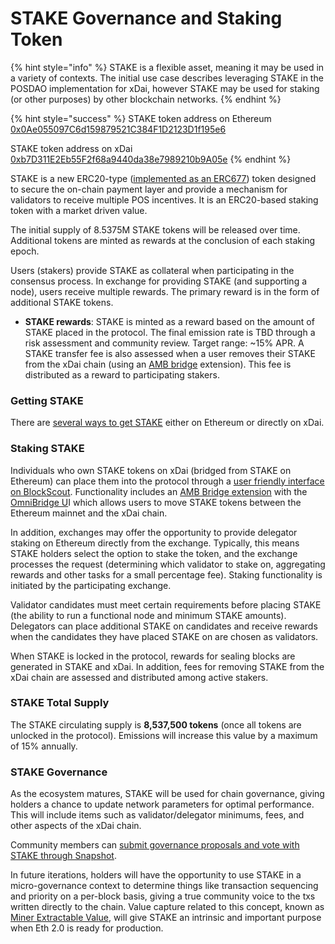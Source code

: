 # STAKE Governance and Staking Token

{% hint style="info" %}
STAKE is a flexible asset, meaning it may be used in a variety of contexts. The initial use case describes leveraging STAKE in the POSDAO implementation for xDai, however STAKE may be used for staking \(or other purposes\) by other blockchain networks. 
{% endhint %}

{% hint style="success" %}
STAKE token address on Ethereum [0x0Ae055097C6d159879521C384F1D2123D1f195e6](https://etherscan.io/token/0x0Ae055097C6d159879521C384F1D2123D1f195e6)

STAKE token address on xDai  
[0xb7D311E2Eb55F2f68a9440da38e7989210b9A05e](https://blockscout.com/poa/xdai/tokens/0xb7D311E2Eb55F2f68a9440da38e7989210b9A05e/token-transfers)
{% endhint %}

STAKE is a new ERC20-type \([implemented as an ERC677](https://github.com/ethereum/EIPs/issues/677)\) token designed to secure the on-chain payment layer and provide a mechanism for validators to receive multiple POS incentives. It is an ERC20-based staking token with a market driven value. 

The initial supply of 8.5375M STAKE tokens will be released over time. Additional tokens are minted as rewards at the conclusion of each staking epoch. 

Users \(stakers\) provide STAKE as collateral when participating in the consensus process. In exchange for providing STAKE \(and supporting a node\), users receive multiple rewards. The primary reward is in the form of additional STAKE tokens.

* **STAKE rewards**: STAKE is minted as a reward based on the amount of STAKE placed in the protocol. The final emission rate is TBD through a risk assessment and community review. Target range: ~15% APR.   A STAKE transfer fee is also assessed when a user removes their STAKE from the xDai chain \(using an [AMB bridge](https://docs.tokenbridge.net/amb-bridge/about-amb-bridge) extension\). This fee is distributed as a reward to participating stakers.

### Getting STAKE

There are [several ways to get STAKE](get-stake/) either on Ethereum or directly on xDai.

### Staking STAKE

Individuals who own STAKE tokens on xDai \(bridged from STAKE on Ethereum\) can place them into the protocol through a [user friendly interface on BlockScout](https://blockscout.com/poa/xdai/validators). Functionality includes an [AMB Bridge extension](https://docs.tokenbridge.net/amb-bridge/about-amb-bridge) with the [OmniBridge U](../../for-users/omnibridge.md)I which allows users to move STAKE tokens between the Ethereum mainnet and the xDai chain.

In addition, exchanges may offer the opportunity to provide delegator staking on Ethereum directly from the exchange. Typically, this means STAKE holders select the option to stake the token, and the exchange processes the request \(determining which validator to stake on, aggregating rewards and other tasks for a small percentage fee\). Staking functionality is initiated by the participating exchange. 

Validator candidates must meet certain requirements before placing STAKE \(the ability to run a functional node and minimum STAKE amounts\).  Delegators can place additional STAKE on candidates and receive rewards when the candidates they have placed STAKE on are chosen as validators.

When STAKE is locked in the protocol, rewards for sealing blocks are generated in STAKE and xDai. In addition, fees for removing STAKE from the xDai chain are assessed and distributed among active stakers.

### STAKE Total Supply 

The STAKE circulating supply is **8,537,500 tokens** \(once all tokens are unlocked in the protocol\). Emissions will increase this value by a maximum of 15% annually.

###  STAKE Governance

As the ecosystem matures, STAKE will be used for chain governance, giving holders a chance to update network parameters for optimal performance. This will include items such as validator/delegator minimums, fees, and other aspects of the xDai chain. 

Community members can [submit governance proposals and vote with STAKE through Snapshot](stake-weighted-voting/).

In future iterations, holders will have the opportunity to use STAKE in a micro-governance context to determine things like transaction sequencing and priority on a per-block basis, giving a true community voice to the txs written directly to the chain.  Value capture related to this concept, known as [Miner Extractable Value](https://ethresear.ch/t/mev-auction-auctioning-transaction-ordering-rights-as-a-solution-to-miner-extractable-value/6788), will give STAKE an intrinsic and important purpose when Eth 2.0 is ready for production.

